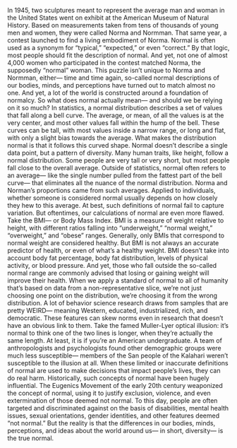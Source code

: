 In 1945, two sculptures meant to represent the average man and woman in the United States went on exhibit at the American Museum of Natural History. Based on measurements taken from tens of thousands of young men and women, they were called Norma and Normman. That same year, a contest launched to find a living embodiment of Norma. Normal is often used as a synonym for “typical,” “expected,” or even “correct.” By that logic, most people should fit  the description of normal. And yet, not one of almost 4,000 women  who participated in the contest matched Norma, the supposedly “normal” woman. This puzzle isn’t unique  to Norma and Normman, either— time and time again,  so-called normal descriptions of our bodies, minds, and perceptions  have turned out to match almost no one. And yet, a lot of the world is constructed around a foundation of normalcy. So what does normal actually mean— and should we be relying on it so much? In statistics, a normal distribution  describes  a set of values that fall along a bell curve. The average, or mean, of all the values is at the very center, and most other values fall  within the hump of the bell. These curves can be tall, with most values inside a narrow range, or long and flat, with only a slight bias towards the average. What makes the distribution normal  is that it follows this curved shape. Normal doesn’t describe a single data  point, but a pattern of diversity. Many human traits, like height, follow a normal distribution. Some people are very tall or very short, but most people fall close  to the overall average. Outside of statistics, normal often refers to an average— like the single number pulled  from the fattest part of the bell curve— that eliminates all the nuance of the normal distribution. Norma and Norman’s proportions came from such averages. Applied to individuals,  whether someone is considered normal usually depends on how closely  they hew to this average. At best, such definitions of normal  fail to capture variation. But oftentimes, our calculations of normal are even more flawed. Take the BMI— or Body Mass Index. BMI is a measure of weight relative to height, with different ratios  falling into “underweight,” “normal weight,” “overweight,” and “obese” ranges. Generally, only BMIs that correspond to normal weight are considered healthy. But BMI is not always  an accurate predictor of health, or even of what’s a healthy weight. BMI doesn’t take into account  body fat percentage, body fat distribution, levels of physical activity, or blood pressure. And yet, those who fall outside the so-called normal range are commonly advised that losing or gaining weight will improve their health. When we apply a standard of normal to all of humanity that’s based on data  from a non-representative slice, we’re not just choosing one point on the distribution, we’re choosing it  from the wrong distribution. A lot of behavior science research draws from samples that are pretty WEIRD— meaning Western, educated,  industrialized, rich, and democratic. These features can skew norms even in research that doesn’t have an obvious link to them. Take the famed  Muller-Lyer optical illusion: it’s normal to think one  of the two lines is longer, when they’re actually the same length. At least, it is if you’re an American undergraduate. A team of anthropologists  and psychologists found other demographic groups were much less susceptible— members of the San people of the Kalahari weren’t susceptible  to the illusion at all. When these limited or inaccurate definitions of normal are used to make decisions  that impact people’s lives, they can do real harm. Historically, such concepts of normal have been hugely influential. The Eugenics Movement of the early 20th  century weaponized the concept of normal, using it to justify exclusion, violence,  and even extermination of those deemed not normal. To this day, people are often targeted and discriminated against on the basis of disabilities,  mental health issues, sexual orientations, gender identities, and other features deemed “not normal.” But the reality is that the differences in our bodies, minds, perceptions, and ideas about the world around us— in short, diversity—  is the true normal. 